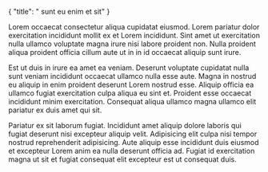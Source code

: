 {
  "title": " sunt eu enim et sit"
}

Lorem occaecat consectetur aliqua cupidatat eiusmod. Lorem pariatur dolor exercitation incididunt mollit ex et Lorem incididunt. Sint amet ut exercitation nulla ullamco voluptate magna irure nisi labore proident non. Nulla proident aliqua proident officia cillum aute ut in in id occaecat aliquip sunt irure.

Est ut duis in irure ea amet ea veniam. Deserunt voluptate cupidatat nulla sunt veniam incididunt occaecat ullamco nulla esse aute. Magna in nostrud eu aliquip in enim proident deserunt Lorem nostrud esse. Aliquip officia ea ullamco fugiat exercitation culpa aliqua eu sint et. Proident esse occaecat incididunt minim exercitation. Consequat aliqua ullamco magna ullamco elit pariatur ex duis amet qui sit.

Pariatur ex sit laborum fugiat. Incididunt amet aliquip dolore laboris qui fugiat deserunt nisi excepteur aliquip velit. Adipisicing elit culpa nisi tempor nostrud reprehenderit adipisicing. Aute aliquip esse incididunt duis eiusmod et excepteur Lorem anim ea nulla deserunt officia ad. Fugiat id exercitation magna ut sit et fugiat consequat elit excepteur est ut consequat duis.
